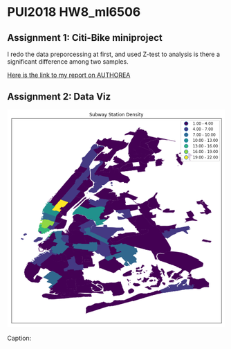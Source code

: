 
# PUI2018 HW8_ml6506

## Assignment 1: Citi-Bike miniproject

I redo the data preporcessing at first, and used Z-test to analysis is there a significant difference among two samples.

[Here is the link to my report on AUTHOREA]( )

## Assignment 2: Data Viz

![plot](HW8_Assi1_Pic.png)

Caption: 
